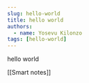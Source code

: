 ```yaml
---
slug: hello-world
title: hello world
authors:
  - name: Yosevu Kilonzo 
tags: [hello-world]
---
```


hello world

[[Smart notes]]

